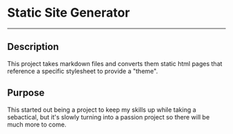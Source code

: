 # Static Site Generator
---

## Description
This project takes markdown files and converts them static html pages that reference a specific stylesheet to provide a "theme".

## Purpose
This started out being a project to keep my skills up while taking a sebactical, but it's slowly turning into a passion project
so there will be much more to come. 
